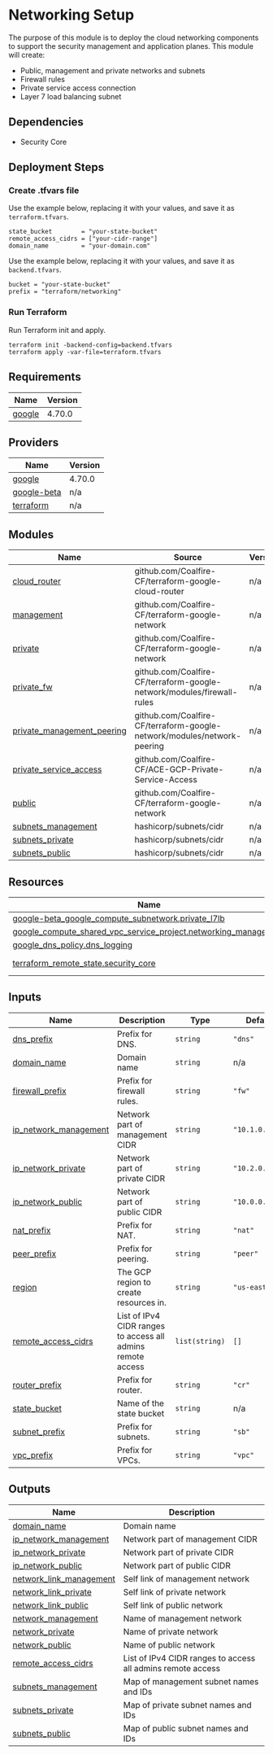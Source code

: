 # Networking Setup

The purpose of this module is to deploy the cloud networking components to support the security management and application planes. This module will create:

- Public, management and private networks and subnets
- Firewall rules
- Private service access connection
- Layer 7 load balancing subnet

## Dependencies

- Security Core

## Deployment Steps

### Create .tfvars file

Use the example below, replacing it with your values, and save it as `terraform.tfvars`.

```
state_bucket        = "your-state-bucket"
remote_access_cidrs = ["your-cidr-range"]
domain_name         = "your-domain.com"
```

Use the example below, replacing it with your values, and save it as `backend.tfvars`.

```
bucket = "your-state-bucket"
prefix = "terraform/networking"
```

### Run Terraform

Run Terraform init and apply.

```
terraform init -backend-config=backend.tfvars
terraform apply -var-file=terraform.tfvars
```

<!-- BEGIN_TF_DOCS -->
## Requirements

| Name | Version |
|------|---------|
| <a name="requirement_google"></a> [google](#requirement\_google) | 4.70.0 |

## Providers

| Name | Version |
|------|---------|
| <a name="provider_google"></a> [google](#provider\_google) | 4.70.0 |
| <a name="provider_google-beta"></a> [google-beta](#provider\_google-beta) | n/a |
| <a name="provider_terraform"></a> [terraform](#provider\_terraform) | n/a |

## Modules

| Name | Source | Version |
|------|--------|---------|
| <a name="module_cloud_router"></a> [cloud\_router](#module\_cloud\_router) | github.com/Coalfire-CF/terraform-google-cloud-router | n/a |
| <a name="module_management"></a> [management](#module\_management) | github.com/Coalfire-CF/terraform-google-network | n/a |
| <a name="module_private"></a> [private](#module\_private) | github.com/Coalfire-CF/terraform-google-network | n/a |
| <a name="module_private_fw"></a> [private\_fw](#module\_private\_fw) | github.com/Coalfire-CF/terraform-google-network/modules/firewall-rules | n/a |
| <a name="module_private_management_peering"></a> [private\_management\_peering](#module\_private\_management\_peering) | github.com/Coalfire-CF/terraform-google-network/modules/network-peering | n/a |
| <a name="module_private_service_access"></a> [private\_service\_access](#module\_private\_service\_access) | github.com/Coalfire-CF/ACE-GCP-Private-Service-Access | n/a |
| <a name="module_public"></a> [public](#module\_public) | github.com/Coalfire-CF/terraform-google-network | n/a |
| <a name="module_subnets_management"></a> [subnets\_management](#module\_subnets\_management) | hashicorp/subnets/cidr | n/a |
| <a name="module_subnets_private"></a> [subnets\_private](#module\_subnets\_private) | hashicorp/subnets/cidr | n/a |
| <a name="module_subnets_public"></a> [subnets\_public](#module\_subnets\_public) | hashicorp/subnets/cidr | n/a |

## Resources

| Name | Type |
|------|------|
| [google-beta_google_compute_subnetwork.private_l7lb](https://registry.terraform.io/providers/hashicorp/google-beta/latest/docs/resources/google_compute_subnetwork) | resource |
| [google_compute_shared_vpc_service_project.networking_management](https://registry.terraform.io/providers/hashicorp/google/4.70.0/docs/resources/compute_shared_vpc_service_project) | resource |
| [google_dns_policy.dns_logging](https://registry.terraform.io/providers/hashicorp/google/4.70.0/docs/resources/dns_policy) | resource |
| [terraform_remote_state.security_core](https://registry.terraform.io/providers/hashicorp/terraform/latest/docs/data-sources/remote_state) | data source |

## Inputs

| Name | Description | Type | Default | Required |
|------|-------------|------|---------|:--------:|
| <a name="input_dns_prefix"></a> [dns\_prefix](#input\_dns\_prefix) | Prefix for DNS. | `string` | `"dns"` | no |
| <a name="input_domain_name"></a> [domain\_name](#input\_domain\_name) | Domain name | `string` | n/a | yes |
| <a name="input_firewall_prefix"></a> [firewall\_prefix](#input\_firewall\_prefix) | Prefix for firewall rules. | `string` | `"fw"` | no |
| <a name="input_ip_network_management"></a> [ip\_network\_management](#input\_ip\_network\_management) | Network part of management CIDR | `string` | `"10.1.0.0/16"` | no |
| <a name="input_ip_network_private"></a> [ip\_network\_private](#input\_ip\_network\_private) | Network part of private CIDR | `string` | `"10.2.0.0/16"` | no |
| <a name="input_ip_network_public"></a> [ip\_network\_public](#input\_ip\_network\_public) | Network part of public CIDR | `string` | `"10.0.0.0/16"` | no |
| <a name="input_nat_prefix"></a> [nat\_prefix](#input\_nat\_prefix) | Prefix for NAT. | `string` | `"nat"` | no |
| <a name="input_peer_prefix"></a> [peer\_prefix](#input\_peer\_prefix) | Prefix for peering. | `string` | `"peer"` | no |
| <a name="input_region"></a> [region](#input\_region) | The GCP region to create resources in. | `string` | `"us-east1"` | no |
| <a name="input_remote_access_cidrs"></a> [remote\_access\_cidrs](#input\_remote\_access\_cidrs) | List of IPv4 CIDR ranges to access all admins remote access | `list(string)` | `[]` | no |
| <a name="input_router_prefix"></a> [router\_prefix](#input\_router\_prefix) | Prefix for router. | `string` | `"cr"` | no |
| <a name="input_state_bucket"></a> [state\_bucket](#input\_state\_bucket) | Name of the state bucket | `string` | n/a | yes |
| <a name="input_subnet_prefix"></a> [subnet\_prefix](#input\_subnet\_prefix) | Prefix for subnets. | `string` | `"sb"` | no |
| <a name="input_vpc_prefix"></a> [vpc\_prefix](#input\_vpc\_prefix) | Prefix for VPCs. | `string` | `"vpc"` | no |

## Outputs

| Name | Description |
|------|-------------|
| <a name="output_domain_name"></a> [domain\_name](#output\_domain\_name) | Domain name |
| <a name="output_ip_network_management"></a> [ip\_network\_management](#output\_ip\_network\_management) | Network part of management CIDR |
| <a name="output_ip_network_private"></a> [ip\_network\_private](#output\_ip\_network\_private) | Network part of private CIDR |
| <a name="output_ip_network_public"></a> [ip\_network\_public](#output\_ip\_network\_public) | Network part of public CIDR |
| <a name="output_network_link_management"></a> [network\_link\_management](#output\_network\_link\_management) | Self link of management network |
| <a name="output_network_link_private"></a> [network\_link\_private](#output\_network\_link\_private) | Self link of private network |
| <a name="output_network_link_public"></a> [network\_link\_public](#output\_network\_link\_public) | Self link of public network |
| <a name="output_network_management"></a> [network\_management](#output\_network\_management) | Name of management network |
| <a name="output_network_private"></a> [network\_private](#output\_network\_private) | Name of private network |
| <a name="output_network_public"></a> [network\_public](#output\_network\_public) | Name of public network |
| <a name="output_remote_access_cidrs"></a> [remote\_access\_cidrs](#output\_remote\_access\_cidrs) | List of IPv4 CIDR ranges to access all admins remote access |
| <a name="output_subnets_management"></a> [subnets\_management](#output\_subnets\_management) | Map of management subnet names and IDs |
| <a name="output_subnets_private"></a> [subnets\_private](#output\_subnets\_private) | Map of private subnet names and IDs |
| <a name="output_subnets_public"></a> [subnets\_public](#output\_subnets\_public) | Map of public subnet names and IDs |
<!-- END_TF_DOCS -->
